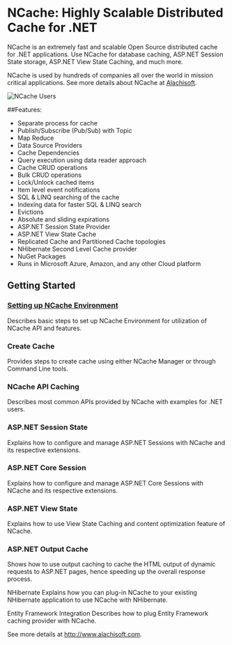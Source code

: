 # NCache: Highly Scalable Distributed Cache for .NET

NCache is an extremely fast and scalable Open Source distributed cache for .NET applications. Use NCache for database caching, ASP.NET Session State storage, ASP.NET View State Caching, and much more.

NCache is used by hundreds of companies all over the world in mission critical applications. See more details about NCache at [Alachisoft](http://www.alachisoft.com/).

![NCache Users](http://www.alachisoft.com/images/customer-logos/customers-index.jpg)

##Features:

-   Separate process for cache
-   Publish/Subscribe (Pub/Sub) with Topic 
-   Map Reduce
-   Data Source Providers
-   Cache Dependencies   
-   Query execution using data reader approach	
-   Cache CRUD operations
-	Bulk CRUD operations
-	Lock/Unlock cached items
-	Item level event notifications
-	SQL & LINQ searching of the cache    
-	Indexing data for faster SQL & LINQ search
-	Evictions
-	Absolute and sliding expirations
-	ASP.NET Session State Provider
-	ASP.NET View State Cache
-	Replicated Cache and Partitioned Cache topologies
-	NHibernate Second Level Cache provider
-	NuGet Packages
-	Runs in Microsoft Azure, Amazon, and any other Cloud platform


## Getting Started


### [Setting up NCache Environment](http://www.alachisoft.com/resources/docs/ncache/getting-started-guide/set-up-ncache-environment.html)
Describes basic steps to set up NCache Environment for utilization of NCache API and features.

### Create Cache
Provides steps to create cache using either NCache Manager or through Command Line tools.

### NCache API Caching
Describes most common APIs provided by NCache with examples for .NET users.

### ASP.NET Session State
Explains how to configure and manage ASP.NET Sessions with NCache and its respective extensions.

### ASP.NET Core Session
Explains how to configure and manage ASP.NET Core Sessions with NCache and its respective extensions.

### ASP.NET View State
Explains how to use View State Caching and content optimization feature of NCache.

### ASP.NET Output Cache
Shows how to use output caching to cache the HTML output of dynamic requests to ASP.NET pages, hence speeding up the overall response process.

NHibernate
Explains how you can plug-in NCache to your existing NHibernate application to use NCache with NHibernate.

Entity Framework Integration
Describes how to plug Entity Framework caching provider with NCache.

See more details at http://www.alachisoft.com.
